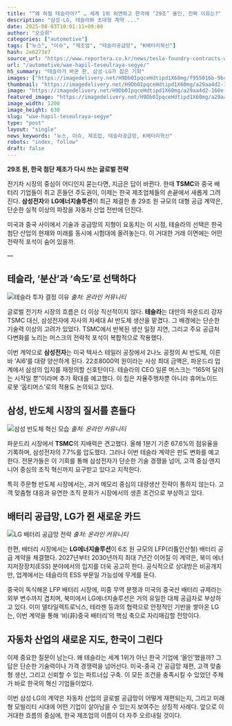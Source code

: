```yaml
---
title: "“왜 하필 테슬라야?” … 세계 1위 외면하고 한국에 ’29조’ 올인, 진짜 이유는?"
description: "삼성·LG, 테슬라와 초대형 계약 ..."
date: 2025-08-03T10:01:11+09:00
author: "오승희"
categories: ["automotive"]
tags: ["뉴스", "이슈", "제조업", "테슬라공급망", "K배터리혁신"]
hash: 2e6273e7
source_url: "https://www.reportera.co.kr/news/tesla-foundry-contracts-with-samsung/"
url: "/automotive/wae-hapil-teseulraya-segye/"
h5_summary: "테슬라가 바꾼 판, 삼성·LG가 잡은 기회"
images: ["https://imagedelivery.net/H9Db0IpqceHdtipd1X60mg/f955016b-9bca-4b3f-2a3c-732bdcea3e00/public", "https://imagedelivery.net/H9Db0IpqceHdtipd1X60mg/2181daf9-ea73-4bdb-a2aa-2cb1cd69c400/public", "https://imagedelivery.net/H9Db0IpqceHdtipd1X60mg/a29aa4d2-160e-44aa-7ab5-7640e1c7e800/public", "https://imagedelivery.net/H9Db0IpqceHdtipd1X60mg/eeb9e5e1-9b2a-4f86-1f38-5f2b700f5f00/public"]
thumbnail: "https://imagedelivery.net/H9Db0IpqceHdtipd1X60mg/a29aa4d2-160e-44aa-7ab5-7640e1c7e800/public"
image: "https://imagedelivery.net/H9Db0IpqceHdtipd1X60mg/a29aa4d2-160e-44aa-7ab5-7640e1c7e800/public"
featured_image: "https://imagedelivery.net/H9Db0IpqceHdtipd1X60mg/a29aa4d2-160e-44aa-7ab5-7640e1c7e800/public"
image_width: 1200
image_height: 630
slug: "wae-hapil-teseulraya-segye"
type: "post"
layout: "single"
news_keywords: "뉴스, 이슈, 제조업, 테슬라공급망, K배터리혁신"
robots: "index, follow"
draft: false
---
```


**29조 원, 한국 첨단 제조가 다시 쓰는 글로벌 전략**

전기차 시장의 중심이 어디인지 묻는다면, 지금은 답이 바뀐다. 한때 **TSMC**와 중국 배터리 기업들이 쥐고 흔들던 주도권이, 이제는 한국 제조업체들의 손끝에서 새롭게 그려진다. **삼성전자**와 **LG에너지솔루션**이 최근 체결한 총 29조 원 규모의 대형 공급 계약은, 단순한 실적 이상의 파장을 자동차 산업 전반에 던진다.

미국과 중국 사이에서 기술과 공급망의 지형이 요동치는 이 시점, 테슬라의 선택은 한국 첨단 산업의 현재와 미래를 동시에 시험대에 올려놓는다. 이 거대한 거래 이면에는 어떤 전략적 포석이 숨어 있을까.

—

## 테슬라, ‘분산’과 ‘속도’로 선택하다

![테슬라 투자 결정 이유](https://imagedelivery.net/H9Db0IpqceHdtipd1X60mg/eeb9e5e1-9b2a-4f86-1f38-5f2b700f5f00/public)
*출처: 온라인 커뮤니티*


글로벌 전기차 시장의 흐름은 더 이상 직선적이지 않다. **테슬라**는 대만의 파운드리 강자 TSMC 대신, 삼성전자에 자사의 차세대 AI 반도체 생산을 맡겼다. 그 배경에는 단순한 기술력 이상의 고려가 있었다. TSMC에서 반복된 생산 일정 지연, 그리고 주요 공급처 다변화를 노리는 머스크의 전략적 포석이 복합적으로 작용했다.

이번 계약으로 **삼성전자**는 미국 텍사스 테일러 공장에서 2나노 공정의 AI 반도체, 이른바 ‘AI6’를 대량 양산하게 된다. 22조8000억 원이라는 사상 최대 금액은, 파운드리 업계에서 삼성의 입지를 재정의할 신호탄이다. 테슬라의 CEO 일론 머스크는 “165억 달러는 시작일 뿐”이라며 추가 확대를 예고했다. 이 칩은 자율주행차뿐 아니라 휴머노이드 로봇 ‘옵티머스’로의 적용도 논의되고 있다.

## 삼성, 반도체 시장의 질서를 흔들다

![삼성 반도체 혁신 모습](https://imagedelivery.net/H9Db0IpqceHdtipd1X60mg/2181daf9-ea73-4bdb-a2aa-2cb1cd69c400/public)
*출처: 온라인 커뮤니티*


파운드리 시장에서 **TSMC**의 지배력은 견고했다. 올해 1분기 기준 67.6%의 점유율을 기록하며, 삼성전자의 7.7%를 압도했다. 그러나 이번 테슬라 계약은 판도 변화를 예고한다. 전문가들은 이 기회를 통해 삼성전자가 단순한 기술 경쟁을 넘어, 고객 중심·엔지니어 중심의 조직 혁신까지 요구받고 있다고 지적한다.

특히 주문형 반도체 시장에서는, 과거 메모리 중심의 대량생산 전략이 통하지 않는다. 고객 맞춤형 대응과 유연한 조직 문화가 시장에서의 생존 조건으로 부상하고 있다.

## 배터리 공급망, LG가 쥔 새로운 카드

![LG 배터리 공급망 전략](https://imagedelivery.net/H9Db0IpqceHdtipd1X60mg/f955016b-9bca-4b3f-2a3c-732bdcea3e00/public)
*출처: 온라인 커뮤니티*


한편, 배터리 시장에서는 **LG에너지솔루션**이 6조 원 규모의 LFP(리튬인산철) 배터리 공급 계약을 체결했다. 2027년부터 2030년까지 최대 7년간 이어질 이 계약은, 북미 에너지저장장치(ESS) 분야에서의 입지를 더욱 공고히 한다. 공식적으로 상대방은 비공개지만, 업계에서는 테슬라의 ESS 부문일 가능성에 무게를 둔다.

중국이 독식해온 LFP 배터리 시장에, 미중 무역 분쟁과 미국의 중국산 배터리 규제라는 외부 변수까지 겹치며, 북미에서 LG에너지솔루션은 거의 유일한 대체 공급자로 부상하고 있다. 이미 델타일렉트로닉스, 테라젠 등과의 협력으로 안정적인 기반을 쌓아온 LG는, 이번 계약을 통해 ‘비(非)중국 배터리’의 핵심 축으로 자리매김할 전망이다.

## 자동차 산업의 새로운 지도, 한국이 그린다

이제 중요한 질문이 남는다. 왜 테슬라는 세계 1위가 아닌 한국 기업에 ‘올인’했을까? 그 답은 단순한 기술력이나 가격 경쟁력을 넘어선다. 미국-중국 간 공급망 재편, 고객 맞춤형 생산, 그리고 신뢰할 수 있는 파트너십 구축. 이 모든 조건을 충족시킬 수 있었던 주체가 바로 한국의 혁신 기업들이었다.

이번 삼성·LG의 계약은 자동차 산업의 글로벌 공급망이 어떻게 재편되는지, 그리고 미래형 모빌리티 시대에 어떤 기업이 살아남을 수 있는지 보여주는 상징적 사례다. 앞으로 이 거대한 흐름의 중심에, 한국 제조업의 이름이 더 자주 오르내릴 것이다.

